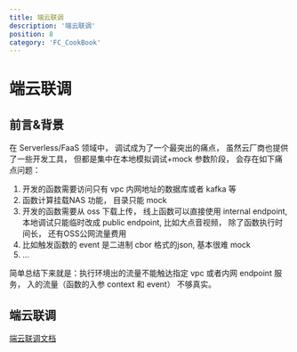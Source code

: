```yaml
---
title: 端云联调
description: '端云联调'
position: 8
category: 'FC_CookBook'
---
```



# 端云联调


## 前言&背景

在 Serverless/FaaS 领域中， 调试成为了一个最突出的痛点， 虽然云厂商也提供了一些开发工具， 但都是集中在本地模拟调试+mock 参数阶段， 会存在如下痛点问题：

1. 开发的函数需要访问只有 vpc 内网地址的数据库或者 kafka 等
2. 函数计算挂载NAS 功能， 目录只能 mock
3. 开发的函数需要从 oss 下载上传， 线上函数可以直接使用 internal endpoint,   本地调试只能临时改成 public endpoint,  比如大点音视频， 除了函数执行时间长， 还有OSS公网流量费用
4. 比如触发函数的 event 是二进制 cbor 格式的json,  基本很难 mock
5. ...

简单总结下来就是：执行环境出的流量不能触达指定 vpc 或者内网 endpoint 服务， 入的流量（函数的入参 context 和 event） 不够真实。

## 端云联调

[端云联调文档](https://www.serverless-devs.com/fc/command/proxied)